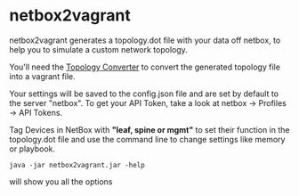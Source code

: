 # netbox2vagrant

netbox2vagrant generates a topology.dot file with your data off netbox, to help you to simulate a custom network topology.

You'll need the [Topology Converter](https://github.com/CumulusNetworks/topology_converter) to convert the generated topology file into a vagrant file.

Your settings will be saved to the config.json file and are set by default to the server "netbox". To get your API Token, take a look at netbox -> Profiles -> API Tokens.

Tag Devices in NetBox with **"leaf, spine or mgmt"** to set their function in the topology.dot file and use the command line to change settings like memory or playbook.

`java -jar netbox2vagrant.jar -help`

will show you all the options